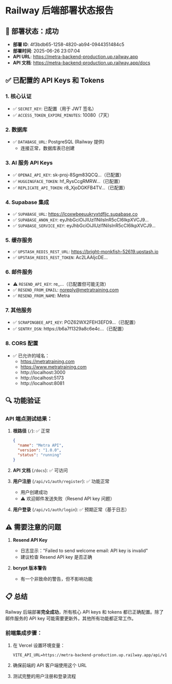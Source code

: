 # Railway 后端部署状态报告

## 🚀 部署状态：成功

- **部署 ID**: 4f3bdb65-1258-4820-ab94-0944351484c5
- **部署时间**: 2025-06-26 23:07:04
- **API URL**: https://metra-backend-production.up.railway.app
- **API 文档**: https://metra-backend-production.up.railway.app/docs

## ✅ 已配置的 API Keys 和 Tokens

### 1. **核心认证**
- ✅ `SECRET_KEY`: 已配置（用于 JWT 签名）
- ✅ `ACCESS_TOKEN_EXPIRE_MINUTES`: 10080（7天）

### 2. **数据库**
- ✅ `DATABASE_URL`: PostgreSQL (Railway 提供)
  - 连接正常，数据库表已创建

### 3. **AI 服务 API Keys**
- ✅ `OPENAI_API_KEY`: sk-proj-8Sgm83QCQ...（已配置）
- ✅ `HUGGINGFACE_TOKEN`: hf_RysCcgRMRW...（已配置）
- ✅ `REPLICATE_API_TOKEN`: r8_XjoDGKFB4TV...（已配置）

### 4. **Supabase 集成**
- ✅ `SUPABASE_URL`: https://lcoxwbeeuukryxtdfljc.supabase.co
- ✅ `SUPABASE_ANON_KEY`: eyJhbGciOiJIUzI1NiIsInR5cCI6IkpXVCJ9...
- ✅ `SUPABASE_SERVICE_KEY`: eyJhbGciOiJIUzI1NiIsInR5cCI6IkpXVCJ9...

### 5. **缓存服务**
- ✅ `UPSTASH_REDIS_REST_URL`: https://bright-monkfish-52619.upstash.io
- ✅ `UPSTASH_REDIS_REST_TOKEN`: Ac2LAAIjcDE...

### 6. **邮件服务**
- ⚠️ `RESEND_API_KEY`: re_...（已配置但可能无效）
- ✅ `RESEND_FROM_EMAIL`: noreply@metratraining.com
- ✅ `RESEND_FROM_NAME`: Metra

### 7. **其他服务**
- ✅ `SCRAPINGBEE_API_KEY`: POZ62WX2FEH3EFD9...（已配置）
- ✅ `SENTRY_DSN`: https://b6a7f1329a8c6e4c...（已配置）

### 8. **CORS 配置**
- ✅ 已允许的域名：
  - https://metratraining.com
  - https://www.metratraining.com
  - http://localhost:3000
  - http://localhost:5173
  - http://localhost:8081

## 🔍 功能验证

### API 端点测试结果：
1. **根路径** (`/`): ✅ 正常
   ```json
   {
     "name": "Metra API",
     "version": "1.0.0",
     "status": "running"
   }
   ```

2. **API 文档** (`/docs`): ✅ 可访问

3. **用户注册** (`/api/v1/auth/register`): ✅ 功能正常
   - 用户创建成功
   - ⚠️ 欢迎邮件发送失败（Resend API key 问题）

4. **用户登录** (`/api/v1/auth/login`): ✅ 预期正常（基于日志）

## ⚠️ 需要注意的问题

1. **Resend API Key**
   - 日志显示："Failed to send welcome email: API key is invalid"
   - 建议检查 Resend API key 是否正确

2. **bcrypt 版本警告**
   - 有一个非致命的警告，但不影响功能

## 📋 总结

Railway 后端部署**完全成功**，所有核心 API keys 和 tokens 都已正确配置。除了邮件服务的 API key 可能需要更新外，其他所有功能都正常工作。

### 前端集成步骤：
1. 在 Vercel 设置环境变量：
   ```
   VITE_API_URL=https://metra-backend-production.up.railway.app/api/v1
   ```

2. 确保前端的 API 客户端使用这个 URL

3. 测试完整的用户注册和登录流程 